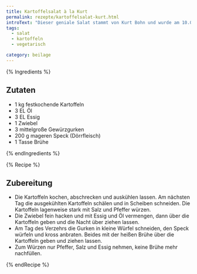 ```yaml
---
title: Kartoffelsalat à la Kurt
permalink: rezepte/kartoffelsalat-kurt.html
introText: "Dieser geniale Salat stammt von Kurt Bohn und wurde am 10.01.1993 in die Newsgroup „zer.t-netz.essen“ gepostet. Da ich weder einen Zugang zu dieser Gruppe habe noch den Eindruck habe, daß die E-Mail-Adresse von Kurt gleich geblieben ist, danke ich in die Anonymität hinein. Das Rezept habe ich in der [Rezeptsammlung der Uni Kaiserslautern](http://kochbuch.unix-ag.uni-kl.de/) gefunden."
tags:
  - salat
  - kartoffeln
  - vegetarisch

category: beilage
---
```


{% Ingredients %}

## Zutaten

- 1 kg festkochende Kartoffeln
- 3 EL Öl
- 3 EL Essig
- 1 Zwiebel
- 3 mittelgroße Gewürzgurken
- 200 g mageren Speck (Dörrfleisch)
- 1 Tasse Brühe

{% endIngredients %}

{% Recipe %}

## Zubereitung

- Die Kartoffeln kochen, abschrecken und auskühlen lassen. Am nächsten Tag die ausgekühlten Kartoffeln schälen und in Scheiben schneiden. Die Kartoffeln lagenweise stark mit Salz und Pfeffer würzen.
- Die Zwiebel fein hacken und mit Essig und Öl vermengen, dann über die Kartoffeln geben und die Nacht über ziehen lassen.
- Am Tag des Verzehrs die Gurken in kleine Würfel schneiden, den Speck würfeln und kross anbraten. Beides mit der heißen Brühe über die Kartoffeln geben und ziehen lassen.
- Zum Würzen nur Pfeffer, Salz und Essig nehmen, keine Brühe mehr nachfüllen.

{% endRecipe %}
